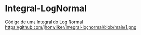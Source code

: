 # Integral-LogNormal
Código de uma Integral do Log Normal
https://github.com/jhonwilker/integral-lognormal/blob/main/1.png

